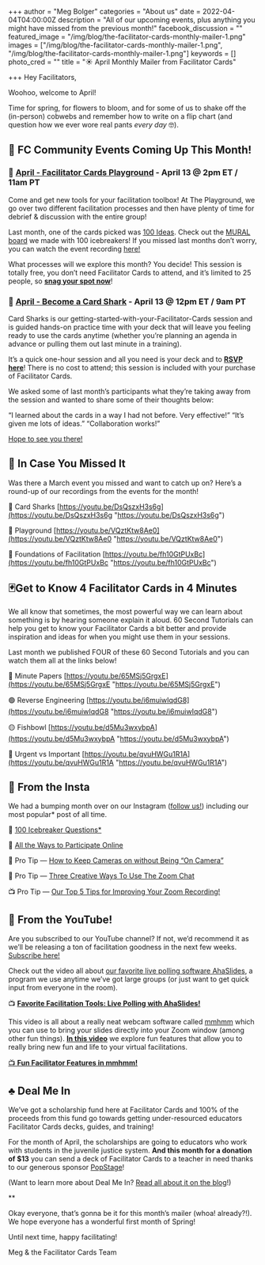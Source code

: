 +++
author = "Meg Bolger"
categories = "About us"
date = 2022-04-04T04:00:00Z
description = "All of our upcoming events, plus anything you might have missed from the previous month!"
facebook_discussion = ""
featured_image = "/img/blog/the-facilitator-cards-monthly-mailer-1.png"
images = ["/img/blog/the-facilitator-cards-monthly-mailer-1.png", "/img/blog/the-facilitator-cards-monthly-mailer-1.png"]
keywords = []
photo_cred = ""
title = "☀️ April Monthly Mailer from Facilitator Cards"

+++
Hey Facilitators,

Woohoo, welcome to April!

Time for spring, for flowers to bloom, and for some of us to shake off the (in-person) cobwebs and remember how to write on a flip chart (and question how we ever wore real pants _every day_ 🤓).

## **📆 FC Community Events Coming Up This Month!**

### **🤸** [**April - Facilitator Cards Playground**](https://lu.ma/playground) **- April 13 @ 2pm ET / 11am PT**

Come and get new tools for your facilitation toolbox! At The Playground, we go over two different facilitation processes and then have plenty of time for debrief & discussion with the entire group!

Last month, one of the cards picked was [100 Ideas](https://www.facilitator.cards/cards/100-bad-ideas/). Check out the [MURAL board](https://app.mural.co/t/facilitatorcards8356/m/facilitatorcards8356/1646923831106/8a318c497a951309ca8ed7b8e032426db2d5eeed?sender=meg4054) we made with 100 icebreakers! If you missed last months don’t worry, you can watch the event recording [here!](https://youtu.be/MJWf9XKAYw0)

What processes will we explore this month? You decide! This session is totally free, you don’t need Facilitator Cards to attend, and it’s limited to 25 people, so [**snag your spot now**](https://lu.ma/playground)!

### **🦈** [**April - Become a Card Shark**](https://lu.ma/cardsharks) **- April 13 @ 12pm ET / 9am PT**

Card Sharks is our getting-started-with-your-Facilitator-Cards session and is guided hands-on practice time with your deck that will leave you feeling ready to use the cards anytime (whether you’re planning an agenda in advance or pulling them out last minute in a training).

It’s a quick one-hour session and all you need is your deck and to [**RSVP here**](https://lu.ma/cardsharks)! There is no cost to attend; this session is included with your purchase of Facilitator Cards.

We asked some of last month’s participants what they’re taking away from the session and wanted to share some of their thoughts below:

“I learned about the cards in a way I had not before. Very effective!” “It’s given me lots of ideas.” “Collaboration works!”

[Hope to see you there!](https://lu.ma/cardsharks)

## 👀 In Case You Missed It

Was there a March event you missed and want to catch up on? Here’s a round-up of our recordings from the events for the month!

🦈 Card Sharks [https://youtu.be/DsQszxH3s6g](https://youtu.be/DsQszxH3s6g "https://youtu.be/DsQszxH3s6g")

🤸 Playground [https://youtu.be/VQztKtw8Ae0](https://youtu.be/VQztKtw8Ae0 "https://youtu.be/VQztKtw8Ae0")

🤠 Foundations of Facilitation [https://youtu.be/fh10GtPUxBc](https://youtu.be/fh10GtPUxBc "https://youtu.be/fh10GtPUxBc")

## 🃏Get to Know 4 Facilitator Cards in 4 Minutes

We all know that sometimes, the most powerful way we can learn about something is by hearing someone explain it aloud. 60 Second Tutorials can help you get to know your Facilitator Cards a bit better and provide inspiration and ideas for when you might use them in your sessions.

Last month we published FOUR of these 60 Second Tutorials and you can watch them all at the links below!

🔵 Minute Papers [https://youtu.be/65MSj5GrgxE](https://youtu.be/65MSj5GrgxE "https://youtu.be/65MSj5GrgxE")

🟢 Reverse Engineering [https://youtu.be/i6muiwIqdG8](https://youtu.be/i6muiwIqdG8 "https://youtu.be/i6muiwIqdG8")

🟡 Fishbowl [https://youtu.be/d5Mu3wxybpA](https://youtu.be/d5Mu3wxybpA "https://youtu.be/d5Mu3wxybpA")

🔴 Urgent vs Important [https://youtu.be/qvuHWGu1R1A](https://youtu.be/qvuHWGu1R1A "https://youtu.be/qvuHWGu1R1A")

## **📸 From the Insta**

We had a bumping month over on our Instagram ([follow us!](https://www.instagram.com/facilitatorcards/)) including our most popular* post of all time.

💯 [100 Icebreaker Questions*](https://www.instagram.com/p/CbFogRartsD/)

🧐 [All the Ways to Participate Online](https://www.instagram.com/p/Ca-En5vrz5c/)

📸 Pro Tip — [How to Keep Cameras on without Being “On Camera”](https://www.instagram.com/p/CbILIL1LXbM/)

💬 Pro Tip — [Three Creative Ways To Use The Zoom Chat](https://www.instagram.com/p/CbP2UUELuvo/)

📺 Pro Tip — [Our Top 5 Tips for Improving Your Zoom Recording!](https://www.instagram.com/p/CbsREi8rEip/)

## **🔴 From the YouTube!**

Are you subscribed to our YouTube channel? If not, we’d recommend it as we’ll be releasing a ton of facilitation goodness in the next few weeks. [Subscribe here!](https://www.youtube.com/channel/UCjPhE8TYepdE-t1b2j6AoOg)

Check out the video all about [our favorite live polling software AhaSlides](https://youtu.be/8P1GUnBa0-M), a program we use anytime we’ve got large groups (or just want to get quick input from everyone in the room).

📺 [**Favorite Facilitation Tools: Live Polling with AhaSlides!**](https://youtu.be/8P1GUnBa0-M)

This video is all about a really neat webcam software called [mmhmm](https://youtu.be/AxUxP5Mrf3Q) which you can use to bring your slides directly into your Zoom window (among other fun things). [**In this video**](https://youtu.be/AxUxP5Mrf3Q) we explore fun features that allow you to really bring new fun and life to your virtual facilitations.

[📺 **Fun Facilitator Features in mmhmm!**](https://youtu.be/AxUxP5Mrf3Q)

## ♣️ Deal Me In

We’ve got a scholarship fund here at Facilitator Cards and 100% of the proceeds from this fund go towards getting under-resourced educators Facilitator Cards decks, guides, and training!

For the month of April, the scholarships are going to educators who work with students in the juvenile justice system. **And this month for a donation of $13** you can send a deck of Facilitator Cards to a teacher in need thanks to our generous sponsor [PopStage](https://popstage.com/)!

(Want to learn more about Deal Me In? [Read all about it on the blog](https://www.facilitator.cards/blog/deal-me-in/)!)

\**

Okay everyone, that’s gonna be it for this month’s mailer (whoa! already?!). We hope everyone has a wonderful first month of Spring!

Until next time, happy facilitating!

Meg & the Facilitator Cards Team
